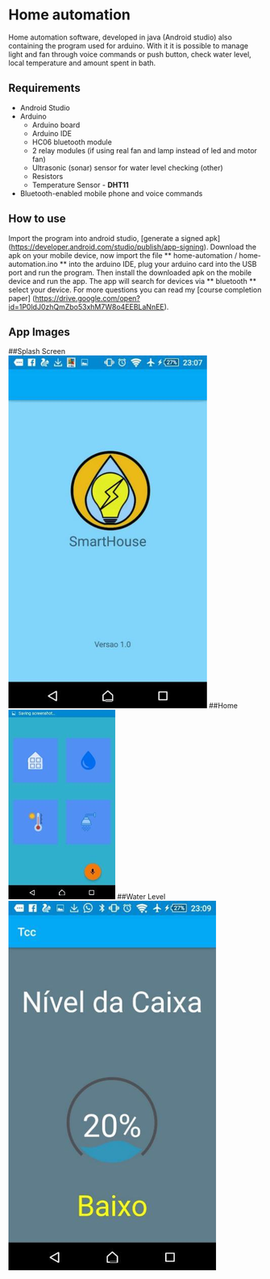 # Home automation
Home automation software, developed in java (Android studio) also containing the program used for arduino. With it it is possible to manage light and fan through voice commands or push button, check water level, local temperature and amount spent in bath.

## Requirements

* Android Studio
* Arduino
    * Arduino board
    * Arduino IDE
    * HC06 bluetooth module
    * 2 relay modules (if using real fan and lamp instead of led and motor fan)
    * Ultrasonic (sonar) sensor for water level checking (other)
    * Resistors
    * Temperature Sensor - **DHT11**
* Bluetooth-enabled mobile phone and voice commands


## How to use
Import the program into android studio, [generate a signed apk] (https://developer.android.com/studio/publish/app-signing). Download the apk on your mobile device, now import the file ** home-automation / home-automation.ino ** into the arduino IDE, plug your arduino card into the USB port and run the program. Then install the downloaded apk on the mobile device and run the app. The app will search for devices via ** bluetooth ** select your device. For more questions you can read my [course completion paper] (https://drive.google.com/open?id=1P0ldJ0zhQmZbo53xhM7W8o4EEBLaNnEE).

## App Images

##Splash Screen
![Splash Screen](home-automation/images/images-027.png)
##Home
![Home](home-automation/images/images-028.png)
##Water Level
![Water level](home-automation/images/images-029.png)